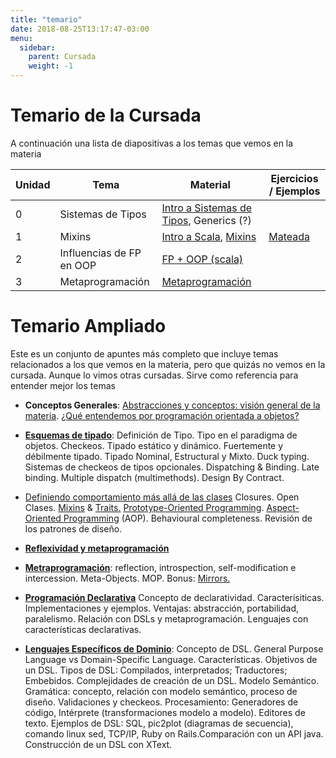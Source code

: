 ```yaml
---
title: "temario"
date: 2018-08-25T13:17:47-03:00
menu:
  sidebar:
    parent: Cursada
    weight: -1
---
```



# Temario de la Cursada

A continuación una lista de diapositivas a los temas que vemos en la materia


| Unidad	| Tema    |   Material  |	 Ejercicios / Ejemplos |
|---------|---------|-------------|------------------------|
| 0 | Sistemas de Tipos | [Intro a Sistemas de Tipos](https://docs.google.com/presentation/d/1F7wX_ScphEgGiN9wbDxvvru6G2c-UEG3H8mEbL8BdPg/), Generics (?) |
| 1 | Mixins | [Intro a Scala](https://docs.google.com/presentation/d/1ffuoM0n1x9RSjUwOudzUAXDeRTHFTYQ89Cf83Ls-Ju0/), [Mixins]() | [Mateada](https://docs.google.com/document/d/1sy1rxT6oJg_CiCncDNzJFSjdHttGwIRsMkXb-XYK55E/edit#heading=h.h9xv154burn7) |
| 2 | Influencias de FP en OOP | [FP + OOP (scala)](https://docs.google.com/presentation/d/15OYGb2OtPmmtkHZayCHNiirlMvZh4XqMnTZXyqCSR8U/) |
| 3 | Metaprogramación | [Metaprogramación](https://docs.google.com/presentation/d/10P7XBI9gCB27vvWC5J294L-w22C8NG0tVMI7xbFTLeE/edit) |


# Temario Ampliado

Este es  un conjunto de apuntes más completo que incluye temas relacionados a los que vemos en la materia, pero que quizás no vemos en la cursada. Aunque lo vimos otras cursadas.
Sirve como referencia para entender mejor los temas

* **Conceptos Generales**: [Abstracciones y conceptos: visión general de la materia](../conceptos-abstracciones-y-conceptos-visin-general-de-la-materia). [¿Qué entendemos por programación orientada a objetos?](http://uqbar-wiki.org/index.php?title=%C2%BFQu%C3%A9_entendemos_por_Programaci%C3%B3n_Orientada_a_Objetos%3F)

* [**Esquemas de tipado**](../conceptos-tipos-binding): Definición de Tipo. Tipo en el paradigma de objetos. Checkeos. Tipado estático y dinámico. Fuertemente y débilmente tipado. Tipado Nominal, Estructural y Mixto. Duck typing.  Sistemas de checkeos de tipos opcionales. Dispatching & Binding. Late binding. Multiple dispatch (multimethods). Design By Contract.

* [Definiendo comportamiento más allá de las clases](../conceptos-metamodelos) Closures. Open Clases. [Mixins](conceptos-mixins) & [Traits.](../conceptos-traits) [Prototype-Oriented Programming](../conceptos-object-based-languages). [Aspect-Oriented Programming](../conceptos-aop) (AOP). Behavioural completeness. Revisión de los patrones de diseño.


* [**Reflexividad y metaprogramación**](../conceptos-unidad-3)

* [**Metraprogramación**](../conceptos-metaprogramacion): reflection, introspection, self-modification e intercession.  Meta-Objects. MOP. Bonus: [Mirrors.](../conceptos-mirrors)

* [**Programación Declarativa**](../conceptos-declaratividad) Concepto de declaratividad. Caracterísiticas. Implementaciones y ejemplos. Ventajas: abstracción, portabilidad, paralelismo. Relación con DSLs y metaprogramación. Lenguajes con características declarativas.

* [**Lenguajes Específicos de Dominio**](conceptos-dsls): Concepto de DSL. General Purpose Language vs Domain-Specific Language. Características. 
Objetivos de un DSL. Tipos de DSL: Compilados, interpretados; Traductores; Embebidos. Complejidades de creación de un DSL.
Modelo Semántico.
Gramática: concepto, relación con modelo semántico, proceso de diseño.
Validaciones y checkeos.
Procesamiento: Generadores de código, Intérprete (transformaciones modelo a modelo).
Editores de texto.
Ejemplos de DSL: SQL, pic2plot (diagramas de secuencia), comando linux sed, TCP/IP, Ruby on Rails.Comparación con un API java.
Construcción de un DSL con XText.
